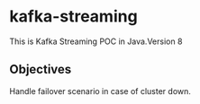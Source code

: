 # kafka-streaming
This is Kafka Streaming POC in Java.Version 8
## Objectives
 Handle failover scenario in case of cluster down.